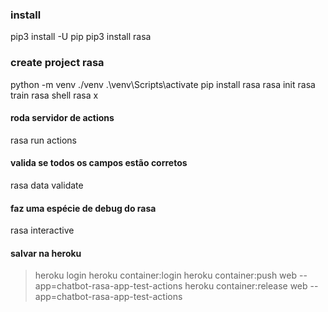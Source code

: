 ### install

pip3 install -U pip
pip3 install rasa

### create project rasa

python -m venv ./venv
.\venv\Scripts\activate
pip install rasa
rasa init
rasa train
rasa shell
rasa x

#### roda servidor de actions

rasa run actions

#### valida se todos os campos estão corretos

rasa data validate

#### faz uma espécie de debug do rasa

rasa interactive

#### salvar na heroku

> heroku login
> heroku container:login
> heroku container:push web --app=chatbot-rasa-app-test-actions
> heroku container:release web --app=chatbot-rasa-app-test-actions

<!-- chatbot-rasa-app-test-actions -->
<!-- chatbot-rasa-app-test-service -->
